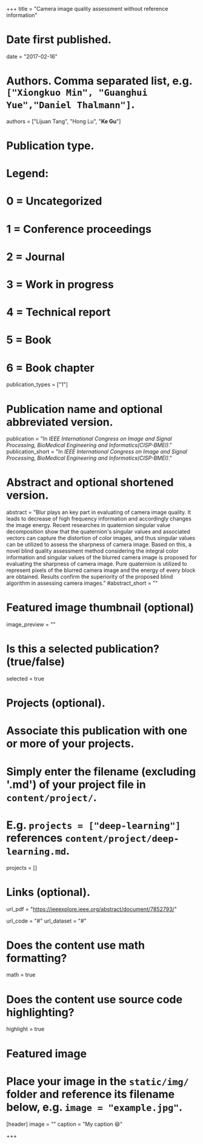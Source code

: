 +++
title = "Camera image quality assessment without reference information"

# Date first published.
date = "2017-02-16"

# Authors. Comma separated list, e.g. `["Xiongkuo Min", "Guanghui Yue","Daniel Thalmann"]`.
authors = ["Lijuan Tang", "Hong Lu", "**Ke Gu**"]
# Publication type.
# Legend:
# 0 = Uncategorized
# 1 = Conference proceedings
# 2 = Journal
# 3 = Work in progress
# 4 = Technical report
# 5 = Book
# 6 = Book chapter
publication_types = ["1"]

# Publication name and optional abbreviated version.
publication = "In *IEEE International Congress on Image and Signal Processing, BioMedical Engineering and Informatics(CISP-BMEI)*."
publication_short = "In *IEEE International Congress on Image and Signal Processing, BioMedical Engineering and Informatics(CISP-BMEI)*."

# Abstract and optional shortened version.
abstract = "Blur plays an key part in evaluating of camera image quality. It leads to decrease of high frequency information and accordingly changes the image energy. Recent researches in quaternion singular value decomposition show that the quaternion's singular values and associated vectors can capture the distortion of color images, and thus singular values can be utilized to assess the sharpness of camera image. Based on this, a novel blind quality assessment method considering the integral color information and singular values of the blurred camera image is proposed for evaluating the sharpness of camera image. Pure quaternion is utilized to represent pixels of the blurred camera image and the energy of every block are obtained. Results confirm the superiority of the proposed blind algorithm in assessing camera images."
#abstract_short = ""

# Featured image thumbnail (optional)
image_preview = ""

# Is this a selected publication? (true/false)
selected = true

# Projects (optional).
#   Associate this publication with one or more of your projects.
#   Simply enter the filename (excluding '.md') of your project file in `content/project/`.
#   E.g. `projects = ["deep-learning"]` references `content/project/deep-learning.md`.
projects = []

# Links (optional).
url_pdf = "https://ieeexplore.ieee.org/abstract/document/7852793/"

url_code = "#"
url_dataset = "#"


# Does the content use math formatting?
math = true

# Does the content use source code highlighting?
highlight = true

# Featured image
# Place your image in the `static/img/` folder and reference its filename below, e.g. `image = "example.jpg"`.
[header]
image = ""
caption = "My caption 😄"

+++
